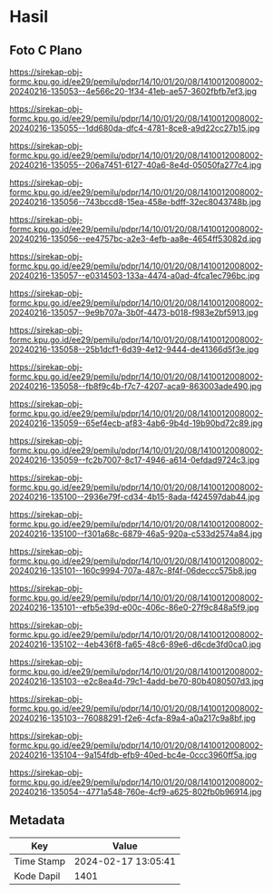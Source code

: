 # Hasil

## Foto C Plano

https://sirekap-obj-formc.kpu.go.id/ee29/pemilu/pdpr/14/10/01/20/08/1410012008002-20240216-135053--4e566c20-1f34-41eb-ae57-3602fbfb7ef3.jpg

https://sirekap-obj-formc.kpu.go.id/ee29/pemilu/pdpr/14/10/01/20/08/1410012008002-20240216-135055--1dd680da-dfc4-4781-8ce8-a9d22cc27b15.jpg

https://sirekap-obj-formc.kpu.go.id/ee29/pemilu/pdpr/14/10/01/20/08/1410012008002-20240216-135055--206a7451-6127-40a6-8e4d-05050fa277c4.jpg

https://sirekap-obj-formc.kpu.go.id/ee29/pemilu/pdpr/14/10/01/20/08/1410012008002-20240216-135056--743bccd8-15ea-458e-bdff-32ec8043748b.jpg

https://sirekap-obj-formc.kpu.go.id/ee29/pemilu/pdpr/14/10/01/20/08/1410012008002-20240216-135056--ee4757bc-a2e3-4efb-aa8e-4654ff53082d.jpg

https://sirekap-obj-formc.kpu.go.id/ee29/pemilu/pdpr/14/10/01/20/08/1410012008002-20240216-135057--e0314503-133a-4474-a0ad-4fca1ec796bc.jpg

https://sirekap-obj-formc.kpu.go.id/ee29/pemilu/pdpr/14/10/01/20/08/1410012008002-20240216-135057--9e9b707a-3b0f-4473-b018-f983e2bf5913.jpg

https://sirekap-obj-formc.kpu.go.id/ee29/pemilu/pdpr/14/10/01/20/08/1410012008002-20240216-135058--25b1dcf1-6d39-4e12-9444-de41366d5f3e.jpg

https://sirekap-obj-formc.kpu.go.id/ee29/pemilu/pdpr/14/10/01/20/08/1410012008002-20240216-135058--fb8f9c4b-f7c7-4207-aca9-863003ade490.jpg

https://sirekap-obj-formc.kpu.go.id/ee29/pemilu/pdpr/14/10/01/20/08/1410012008002-20240216-135059--65ef4ecb-af83-4ab6-9b4d-19b90bd72c89.jpg

https://sirekap-obj-formc.kpu.go.id/ee29/pemilu/pdpr/14/10/01/20/08/1410012008002-20240216-135059--fc2b7007-8c17-4946-a614-0efdad9724c3.jpg

https://sirekap-obj-formc.kpu.go.id/ee29/pemilu/pdpr/14/10/01/20/08/1410012008002-20240216-135100--2936e79f-cd34-4b15-8ada-f424597dab44.jpg

https://sirekap-obj-formc.kpu.go.id/ee29/pemilu/pdpr/14/10/01/20/08/1410012008002-20240216-135100--f301a68c-6879-46a5-920a-c533d2574a84.jpg

https://sirekap-obj-formc.kpu.go.id/ee29/pemilu/pdpr/14/10/01/20/08/1410012008002-20240216-135101--160c9994-707a-487c-8f4f-06deccc575b8.jpg

https://sirekap-obj-formc.kpu.go.id/ee29/pemilu/pdpr/14/10/01/20/08/1410012008002-20240216-135101--efb5e39d-e00c-406c-86e0-27f9c848a5f9.jpg

https://sirekap-obj-formc.kpu.go.id/ee29/pemilu/pdpr/14/10/01/20/08/1410012008002-20240216-135102--4eb436f8-fa65-48c6-89e6-d6cde3fd0ca0.jpg

https://sirekap-obj-formc.kpu.go.id/ee29/pemilu/pdpr/14/10/01/20/08/1410012008002-20240216-135103--e2c8ea4d-79c1-4add-be70-80b4080507d3.jpg

https://sirekap-obj-formc.kpu.go.id/ee29/pemilu/pdpr/14/10/01/20/08/1410012008002-20240216-135103--76088291-f2e6-4cfa-89a4-a0a217c9a8bf.jpg

https://sirekap-obj-formc.kpu.go.id/ee29/pemilu/pdpr/14/10/01/20/08/1410012008002-20240216-135104--9a154fdb-efb9-40ed-bc4e-0ccc3960ff5a.jpg

https://sirekap-obj-formc.kpu.go.id/ee29/pemilu/pdpr/14/10/01/20/08/1410012008002-20240216-135054--4771a548-760e-4cf9-a625-802fb0b96914.jpg


## Metadata

| Key        | Value               |
| ---------- | ------------------- |
| Time Stamp | 2024-02-17 13:05:41 |
| Kode Dapil | 1401                |



